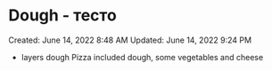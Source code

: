 # Dough - тесто

Created: June 14, 2022 8:48 AM
Updated: June 14, 2022 9:24 PM

- layers dough Pizza included dough, some vegetables and cheese